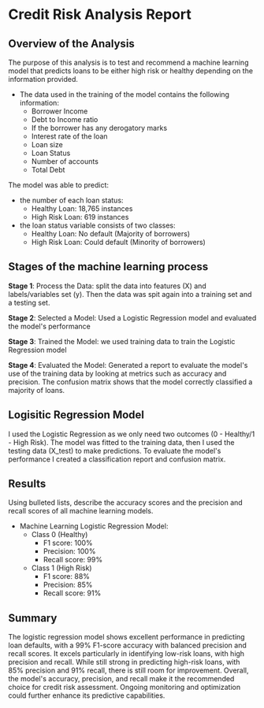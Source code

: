 # Credit Risk Analysis Report
## Overview of the Analysis

The purpose of this analysis is to test and recommend a machine learning model that predicts loans to be either high risk or healthy depending on the information provided.

* The data used in the training of the model contains the following information:
  * Borrower Income
  * Debt to Income ratio
  * If the borrower has any derogatory marks
  * Interest rate of the loan
  * Loan size
  * Loan Status
  * Number of accounts
  * Total Debt
  
The model was able to predict:
  * the number of each loan status:
    * Healthy Loan: 18,765 instances 
    * High Risk Loan: 619 instances 
  * the loan status variable consists of two classes:
    * Healthy Loan: No default (Majority of borrowers)
    * High Risk Loan: Could default (Minority of borrowers)


## Stages of the machine learning process 

**Stage 1**: Process the Data: split the data into features (X) and labels/variables set (y). Then the data was spit again into a training set and a testing set.

**Stage 2**: Selected a Model: Used a Logistic Regression model and evaluated the model's performance

**Stage 3**: Trained the Model: we used training data to train the Logistic Regression model

**Stage 4**: Evaluated the Model: Generated a report to evaluate the model's use of the training data by looking at metrics such as accuracy and precision. The confusion matrix shows that the model correctly classified a majority of loans.

## Logisitic Regression Model
I used the Logistic Regression as we only need two outcomes (0 - Healthy/1 - High Risk). The model was fitted to the training data, then I used the testing data (X_test) to make predictions. To evaluate the model's performance I created a classification report and confusion matrix.

## Results

Using bulleted lists, describe the accuracy scores and the precision and recall scores of all machine learning models.

* Machine Learning Logistic Regression Model:
  * Class 0 (Healthy)
    * F1 score: 100%
    * Precision: 100%
    * Recall score: 99%
  * Class 1 (High Risk)
    * F1 score: 88%
    * Precision: 85%
    * Recall score: 91%


## Summary

The logistic regression model shows excellent performance in predicting loan defaults, with a 99% F1-score accuracy with balanced precision and recall scores. It excels particularly in identifying low-risk loans, with high precision and recall. While still strong in predicting high-risk loans, with 85% precision and 91% recall, there is still room for improvement. Overall, the model's accuracy, precision, and recall make it the recommended choice for credit risk assessment. Ongoing monitoring and optimization could further enhance its predictive capabilities.